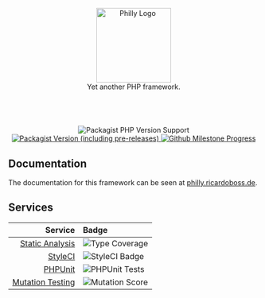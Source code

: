 <p align="center">
    <a href="https://philly.ricardoboss.de" target="_blank">
        <img src="https://raw.githubusercontent.com/ricardoboss/Philly/master/docs/assets/images/logo.svg" alt="Philly Logo" height="150">
    </a>
    <br>
    Yet another PHP framework.
</p>

#

<br>
<p align="center">
    <img alt="Packagist PHP Version Support" src="https://img.shields.io/packagist/php-v/ricardoboss/Philly">
    <a href="https://packagist.org/packages/ricardoboss/philly">
        <img alt="Packagist Version (including pre-releases)" src="https://img.shields.io/packagist/v/ricardoboss/Philly">
    </a>
    <a href="https://github.com/ricardoboss/Philly/milestones">
        <img alt="Github Milestone Progress" src="https://img.shields.io/github/milestones/progress/ricardoboss/Philly/1">
    </a>
</p>

## Documentation

The documentation for this framework can be seen at [philly.ricardoboss.de](https://philly.ricardoboss.de/home).

## Services

Service | Badge
---:|:---
[Static Analysis](https://shepherd.dev/github/ricardoboss/philly) | ![Type Coverage](https://shepherd.dev/github/ricardoboss/philly/coverage.svg)
[StyleCI](https://github.styleci.io/repos/233383847) | ![StyleCI Badge](https://github.styleci.io/repos/233383847/shield?branch=master)
[PHPUnit](https://github.com/ricardoboss/Philly/actions?query=workflow%3ATests) | ![PHPUnit Tests](https://github.com/ricardoboss/Philly/workflows/PHPUnit%20Tests/badge.svg)
[Mutation Testing](https://dashboard.stryker-mutator.io/reports/github.com/ricardoboss/Philly/master) | ![Mutation Score](https://img.shields.io/endpoint?style=flat&url=https%3A%2F%2Fbadge-api.stryker-mutator.io%2Fgithub.com%2Fricardoboss%2FPhilly%2Fmaster)
